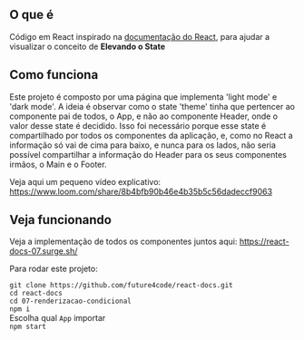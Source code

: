 ## O que é
Código em React inspirado na [documentação do React](https://pt-br.reactjs.org/docs/lifting-state-up.html), para ajudar a visualizar o conceito de <strong>Elevando o State</strong>

## Como funciona
Este projeto é composto por uma página que implementa 'light mode' e 'dark mode'. 
A ideia é observar como o state 'theme' tinha que pertencer ao componente pai de todos, o App, e não ao componente Header, onde o valor desse state é decidido.
Isso foi necessário porque esse state é compartilhado por todos os componentes da aplicação, e, como no React a informação só vai de cima para baixo, e nunca para os lados, não seria possível compartilhar a informação do Header para os seus componentes irmãos, o Main e o Footer.

Veja aqui um pequeno vídeo explicativo: https://www.loom.com/share/8b4bfb90b46e4b35b5c56dadeccf9063

## Veja funcionando
Veja a implementação de todos os componentes juntos aqui:
https://react-docs-07.surge.sh/

Para rodar este projeto:

```git clone https://github.com/future4code/react-docs.git```  
```cd react-docs```  
```cd 07-renderizacao-condicional```  
```npm i```  
Escolha qual ```App``` importar  
```npm start```  
